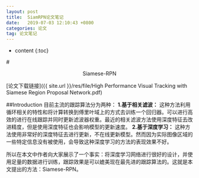 ```yaml
---
layout: post
title:  SiamRPN论文笔记
date:   2019-07-03 12:10:43 +0800
categories: 论文
tag: 论文笔记
---
```


* content
{:toc}

#<center>Siamese-RPN</center>

[论文下载链接]({{ site.url }}/res/file/High Performance Visual Tracking with Siamese Region Proposal Network.pdf)

##Introduction
目前主流的跟踪算法分为两种：
**1.基于相关滤波：** 这种方法利用循环相关的特性和将计算转换到傅里叶域上的方式去训练一个回归器。可以进行高效的进行在线跟踪并同时更新滤波器权重。最近的相关滤波方法使用深度特征去改进精度，但是使用深度特征也会影响模型的更新速度。
**2.基于深度学习：** 这种方法使用非常好的深度特征去进行更新，不在线更新模型。然而因为实际图像区域的一些特定信息没有被使用，会导致这种深度学习的方法的表现效果不好。

所以在本文中作者向大家展示了一个事实：将深度学习网络进行很好的设计，并使用足量的数据进行训练，跟踪效果是可以媲美现在最先进的跟踪算法的。这就是本文提出的方法：Siamese-RPN。

